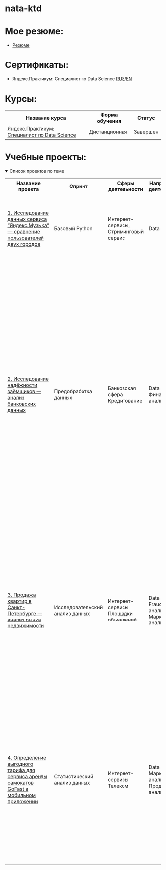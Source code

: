 # nata-ktd
# Мое резюме:
- [Резюме](https://github.com/nataktd/nata-ktd/blob/main/%D0%91%D0%B0%D0%B7%D0%B0%D1%80%D0%B5%D0%BD%D0%BA%D0%BE%20%D0%9D%D0%B0%D1%82%D0%B0%D0%BB%D0%B8%D1%8F%20%D1%80%D0%B5%D0%B7%D1%8E%D0%BC%D0%B5.pdf)

# Сертификаты:
 - Яндекс.Практикум: Специалист по Data Science [RUS](https://github.com/nataktd/nata-ktd/blob/main/%D0%91%D0%B0%D0%B7%D0%B0%D1%80%D0%B5%D0%BD%D0%BA%D0%BE%20%D0%9D%D0%B0%D1%82%D0%B0%D0%BB%D0%B8%D1%8F%20%D0%9F%D0%B5%D1%82%D1%80%D0%BE%D0%B2%D0%BD%D0%B0_20232DSB00085%20%D1%81%D0%B5%D1%80%D1%82%D0%B8%D1%84%D0%B8%D0%BA%D0%B0%D1%82.pdf)/[EN](https://github.com/nataktd/nata-ktd/blob/main/Nataliia%20Bazarenko_20232DSB00085%20%D1%81%D1%80%D0%B5%D1%82%D0%B8%D1%84%D0%B8%D0%BA%D0%B0%D1%82.pdf)

 # Курсы:
<table>
<tr>
  <th>Название курса</th>
  <th>Форма обучения</th>
  <th>Статус</th>
<tr>
  <td><a href = "https://practicum.yandex.ru/data-science-bootcamp/">Яндекс.Практикум: Специалист по Data Science</a></td>
  <td>Дистанционная</td>
  <td>Завершен</td>
</table>

# Учебные проекты:

<details open>
  <summary>Список проектов по теме</summary>
<table>
<tr>
  <th>Название проекта</th>
  <th>Спринт</th>
  <th>Сферы деятельности</th>
  <th>Направление деятельности</th>
  <th>Навыки и инструменты</th>
  <th>Задачи проекта</th>
  <th>Описание</th>
</tr> 

<tr>
  <td><a href = "https://github.com/nataktd/yandex-music/blob/main/YandexMusic.ipynb">1. Исследование данных сервиса “Яндекс.Музыка” — сравнение пользователей двух городов</a></td>
  <td>Базовый Python</td>
  <td>Интернет-сервисы, Стриминговый сервис</td>
  <td>Data Analyst</td>
  <td>Pandas, Python</td>
  <td>На реальных данных Яндекс.Музыки c помощью библиотеки Pandas и её возможностей проверить данные и сравнить поведение и предпочтения пользователей двух столиц — Москвы и Санкт-Петербурга.</td>
  <td>На реальных данных Яндекс.Музыки проверили данные и сравнили поведение пользователей двух столиц.</td>
</tr>

<tr>
  <td><a href = "https://github.com/nataktd/borrower-reliability/blob/main/Reliability%20of%20the%20borrower.ipynb">2. Исследование надёжности заёмщиков — анализ банковских данных</a></td>
  <td>Предобработка данных</td>
  <td>Банковская сфера
   Кредитование</td>
  <td>Data Analyst
   Финансовый аналитик</td>
  <td>Pandas
   Python
    предобработка данных</td>
  <td>На основе статистики о платёжеспособности клиентов исследовать влияет ли семейное положение и количество детей клиента на факт возврата кредита в срок.</td>
  <td>В рамках проекта решены следующие задачи:
  - Оценка входных данных. 
  - Выявление пропусков и их замена корректными значениями. 
  - Оценка и обработка аномалий, определение причин возникновения.. 
  - Замена типов данных. 
  - Выявление неявных дубликатов, приведение данных в один вид и удаление дубликатов. 
  - Лемматизация текста в столбце о целях кредита, определение категорий.
  - Предложена своя балльная система для скоринга
  - Провели сводный анализ влияния факторов</td>
</tr>

<tr>
  <td><a href = "https://github.com/nataktd/apartment-price-analysis/blob/main/Apartments%20for%20sell.ipynb">3. Продажа квартир в Санкт-Петербурге — анализ рынка недвижимости</a></td>
  <td>Исследовательский анализ данных</td>
  <td>Интернет-сервисы
   Площадки объявлений</td>
  <td>Data Analyst
  Fraud-аналитик
  Маркетинг-аналитик</td>
  <td>Matplotlib
  Pandas
  Python
  визуализация данных
  исследовательский анализ данных
  предобработка данных</td>
  <td>Используя данные сервиса Яндекс.Недвижимость, определить рыночную стоимость объектов недвижимости и типичные параметры квартир.</td>
  <td>Определена рыночная стоимость объектов недвижимости разного типа, типичные параметры квартир, в зависимости от удаленности от центра. 
  Проведена предобработка данных. 
  Добавлены новые данные.
  Построены гистограммы, боксплоты, диаграммы рассеивания.
  Изучили зависимость цены от предложенных факторов</td>
</tr>

<tr>
  <td><a href = "https://github.com/nataktd/apartment-price-analysis/blob/main/Apartments%20for%20sell.ipynb">4. Определение выгодного тарифа для сервиса аренды самокатов GoFast в мобильном приложении</a></td>
  <td>Статистический анализ данных</td>
  <td>Интернет-сервисы
  Телеком</td>
  <td>Data Analyst
  Маркетинг-аналитик
  Продуктовый аналитик</td>
  <td>Matplotlib
  NumPy
  Pandas
  Python
  SciPy
  описательная статистика
  проверка статистических гипотез</td>
  <td>На основе данных данные популярного сервиса аренды самокатов GoFast проанализировать поведение клиентов, проверьте некоторые гипотезы, дать рекоментации.</td>
  <td>Определена рыночная стоимость объектов недвижимости разного типа, типичные параметры квартир, в зависимости от удаленности от центра. 
  Проведена предобработка данных. 
  Добавлены новые данные.
  Построены гистограммы, боксплоты, диаграммы рассеивания.
  Изучили зависимость цены от предложенных факторов</td>
</tr>
</table>
</details>




